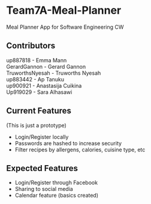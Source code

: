 # Team7A-Meal-Planner
 Meal Planner App for Software Engineering CW

 ## Contributors
 up887818 - Emma Mann\
 GerardGannon - Gerard Gannon\
 TruworthsNyesah - Truworths Nyesah\
 up883442 - Ap Tanuku\
 up900921 - Anastasija Cuikina\
 Up919029 - Sara Alhasawi

 ## Current Features
 (This is just a prototype)
 - Login/Register locally
  - Passwords are hashed to increase security
 - Filter recipes by allergens, calories, cuisine type, etc

 ## Expected Features
 - Login/Register through Facebook
 - Sharing to social media
 - Calendar feature (basics created)
